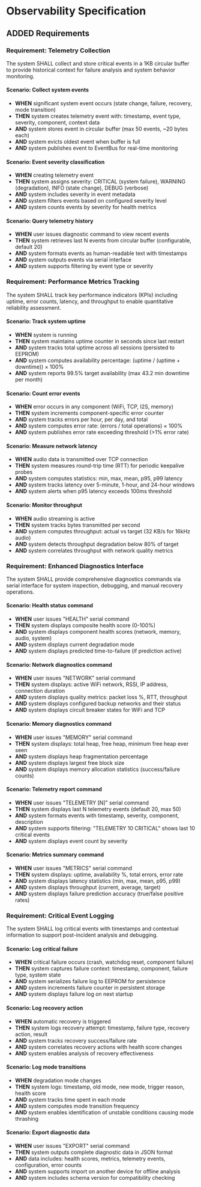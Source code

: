 # Observability Specification

## ADDED Requirements

### Requirement: Telemetry Collection
The system SHALL collect and store critical events in a 1KB circular buffer to provide historical context for failure analysis and system behavior monitoring.

#### Scenario: Collect system events
- **WHEN** significant system event occurs (state change, failure, recovery, mode transition)
- **THEN** system creates telemetry event with: timestamp, event type, severity, component, context data
- **AND** system stores event in circular buffer (max 50 events, ~20 bytes each)
- **AND** system evicts oldest event when buffer is full
- **AND** system publishes event to EventBus for real-time monitoring

#### Scenario: Event severity classification
- **WHEN** creating telemetry event
- **THEN** system assigns severity: CRITICAL (system failure), WARNING (degradation), INFO (state change), DEBUG (verbose)
- **AND** system includes severity in event metadata
- **AND** system filters events based on configured severity level
- **AND** system counts events by severity for health metrics

#### Scenario: Query telemetry history
- **WHEN** user issues diagnostic command to view recent events
- **THEN** system retrieves last N events from circular buffer (configurable, default 20)
- **AND** system formats events as human-readable text with timestamps
- **AND** system outputs events via serial interface
- **AND** system supports filtering by event type or severity

### Requirement: Performance Metrics Tracking
The system SHALL track key performance indicators (KPIs) including uptime, error counts, latency, and throughput to enable quantitative reliability assessment.

#### Scenario: Track system uptime
- **WHEN** system is running
- **THEN** system maintains uptime counter in seconds since last restart
- **AND** system tracks total uptime across all sessions (persisted to EEPROM)
- **AND** system computes availability percentage: (uptime / (uptime + downtime)) × 100%
- **AND** system reports 99.5% target availability (max 43.2 min downtime per month)

#### Scenario: Count error events
- **WHEN** error occurs in any component (WiFi, TCP, I2S, memory)
- **THEN** system increments component-specific error counter
- **AND** system tracks errors per hour, per day, and total
- **AND** system computes error rate: (errors / total operations) × 100%
- **AND** system publishes error rate exceeding threshold (>1% error rate)

#### Scenario: Measure network latency
- **WHEN** audio data is transmitted over TCP connection
- **THEN** system measures round-trip time (RTT) for periodic keepalive probes
- **AND** system computes statistics: min, max, mean, p95, p99 latency
- **AND** system tracks latency over 5-minute, 1-hour, and 24-hour windows
- **AND** system alerts when p95 latency exceeds 100ms threshold

#### Scenario: Monitor throughput
- **WHEN** audio streaming is active
- **THEN** system tracks bytes transmitted per second
- **AND** system computes throughput: actual vs target (32 KB/s for 16kHz audio)
- **AND** system detects throughput degradation below 80% of target
- **AND** system correlates throughput with network quality metrics

### Requirement: Enhanced Diagnostics Interface
The system SHALL provide comprehensive diagnostics commands via serial interface for system inspection, debugging, and manual recovery operations.

#### Scenario: Health status command
- **WHEN** user issues "HEALTH" serial command
- **THEN** system displays composite health score (0-100%)
- **AND** system displays component health scores (network, memory, audio, system)
- **AND** system displays current degradation mode
- **AND** system displays predicted time-to-failure (if prediction active)

#### Scenario: Network diagnostics command
- **WHEN** user issues "NETWORK" serial command
- **THEN** system displays: active WiFi network, RSSI, IP address, connection duration
- **AND** system displays quality metrics: packet loss %, RTT, throughput
- **AND** system displays configured backup networks and their status
- **AND** system displays circuit breaker states for WiFi and TCP

#### Scenario: Memory diagnostics command
- **WHEN** user issues "MEMORY" serial command
- **THEN** system displays: total heap, free heap, minimum free heap ever seen
- **AND** system displays heap fragmentation percentage
- **AND** system displays largest free block size
- **AND** system displays memory allocation statistics (success/failure counts)

#### Scenario: Telemetry report command
- **WHEN** user issues "TELEMETRY [N]" serial command
- **THEN** system displays last N telemetry events (default 20, max 50)
- **AND** system formats events with timestamp, severity, component, description
- **AND** system supports filtering: "TELEMETRY 10 CRITICAL" shows last 10 critical events
- **AND** system displays event count by severity

#### Scenario: Metrics summary command
- **WHEN** user issues "METRICS" serial command
- **THEN** system displays: uptime, availability %, total errors, error rate
- **AND** system displays latency statistics (min, max, mean, p95, p99)
- **AND** system displays throughput (current, average, target)
- **AND** system displays failure prediction accuracy (true/false positive rates)

### Requirement: Critical Event Logging
The system SHALL log critical events with timestamps and contextual information to support post-incident analysis and debugging.

#### Scenario: Log critical failure
- **WHEN** critical failure occurs (crash, watchdog reset, component failure)
- **THEN** system captures failure context: timestamp, component, failure type, system state
- **AND** system serializes failure log to EEPROM for persistence
- **AND** system increments failure counter in persistent storage
- **AND** system displays failure log on next startup

#### Scenario: Log recovery action
- **WHEN** automatic recovery is triggered
- **THEN** system logs recovery attempt: timestamp, failure type, recovery action, result
- **AND** system tracks recovery success/failure rate
- **AND** system correlates recovery actions with health score changes
- **AND** system enables analysis of recovery effectiveness

#### Scenario: Log mode transitions
- **WHEN** degradation mode changes
- **THEN** system logs: timestamp, old mode, new mode, trigger reason, health score
- **AND** system tracks time spent in each mode
- **AND** system computes mode transition frequency
- **AND** system enables identification of unstable conditions causing mode thrashing

#### Scenario: Export diagnostic data
- **WHEN** user issues "EXPORT" serial command
- **THEN** system outputs complete diagnostic data in JSON format
- **AND** data includes: health scores, metrics, telemetry events, configuration, error counts
- **AND** system supports import on another device for offline analysis
- **AND** system includes schema version for compatibility checking
